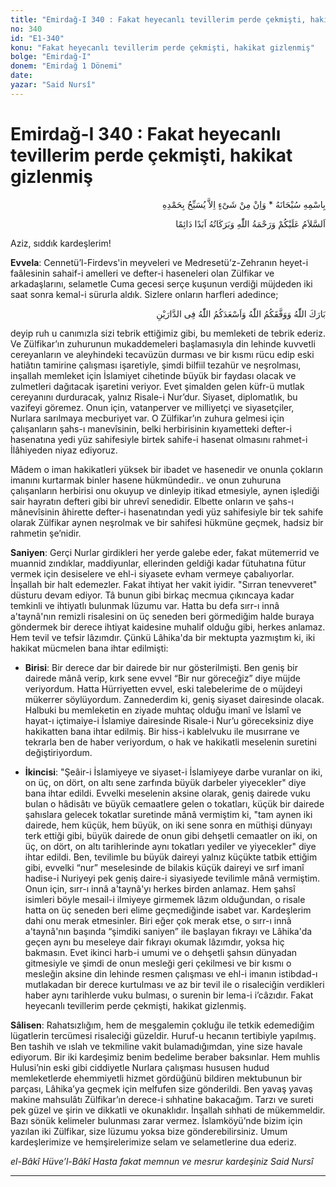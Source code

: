 ```yaml
---
title: "Emirdağ-I 340 : Fakat heyecanlı tevillerim perde çekmişti, hakikat gizlenmiş"
no: 340
id: "E1-340"
konu: "Fakat heyecanlı tevillerim perde çekmişti, hakikat gizlenmiş"
bolge: "Emirdağ-I"
donem: "Emirdağ 1 Dönemi"
date: 
yazar: "Said Nursî"
---
```


# Emirdağ-I 340 : Fakat heyecanlı tevillerim perde çekmişti, hakikat gizlenmiş

<p class="arabic" dir="rtl" title="Meal: “Subhân Allah’ın adıyla” * “Hiçbir şey yoktur ki O'nu hamd ile tesbih etmesin” [İsrâ 17:44]">بِاسْمِهِ سُبْحَانَهُ * وَاِنْ مِنْ شَىْءٍ اِلاَّ يُسَبِّحُ بِحَمْدِهِ</p>

<p class="arabic" dir="rtl" title="Meal: “Allah’ın selâmı, rahmeti ve bereketleri, ebedî ve dâimî olarak üzerinize olsun.”">اَلسَّلاَمُ عَلَيْكُمْ وَرَحْمَةُ اللّٰهِ وَبَرَكَاتُهُ اَبَدًا دَائِمًا</p>

Aziz, sıddık kardeşlerim!

**Evvela**: Cennetü’l-Firdevs'in meyveleri ve Medresetü’z-Zehranın heyet-i faâlesinin sahaif-i amelleri ve defter-i haseneleri olan Zülfikar ve arkadaşlarını, selametle Cuma gecesi serçe kuşunun verdiği müjdeden iki saat sonra kemal-i sürurla aldık. Sizlere onların harfleri adedince;

<p class="arabic" dir="rtl" title="Meal: “Allah mübarek kılsın ve sizi başarılı kılsın. Allah sizi dünya ve âhirette mesut etsin.”">بَارَكَ اللّٰهُ وَوَفَّقَكُمُ اللّٰهُ وَاَسْعَدَكُمُ اللّٰهُ فِى الدَّارَيْنِ</p>

deyip ruh u canımızla sizi tebrik ettiğimiz gibi, bu memleketi de tebrik ederiz. Ve Zülfikar’ın zuhurunun mukaddemeleri başlamasıyla din lehinde kuvvetli cereyanların ve aleyhindeki tecavüzün durması ve bir kısmı rücu edip eski hatiâtın tamirine çalışması işaretiyle, şimdi bilfiil tezahür ve neşrolması, inşallah memleket için İslamiyet cihetinde büyük bir faydası olacak ve zulmetleri dağıtacak işaretini veriyor. Evet şimalden gelen küfr-ü mutlak cereyanını durduracak, yalnız Risale-i Nur’dur. Siyaset, diplomatlık, bu vazifeyi göremez. Onun için, vatanperver ve milliyetçi ve siyasetçiler, Nurlara sarılmaya mecburiyet var. O Zülfikar’ın zuhura gelmesi için çalışanların şahs-ı manevîsinin, belki herbirisinin kıyametteki defter-i hasenatına yedi yüz sahifesiyle birtek sahife-i hasenat olmasını rahmet-i İlâhiyeden niyaz ediyoruz.

Mâdem o iman hakikatleri yüksek bir ibadet ve hasenedir ve onunla çokların imanını kurtarmak binler hasene hükmündedir.. ve onun zuhuruna çalışanların herbirisi onu okuyup ve dinleyip itikad etmesiyle, aynen işlediği sair hayratın defteri gibi bir uhrevî senedidir. Elbette onların ve şahs-ı mânevîsinin âhirette defter-i hasenatından yedi yüz sahifesiyle bir tek sahife olarak Zülfikar aynen neşrolmak ve bir sahifesi hükmüne geçmek, hadsiz bir rahmetin şe’nidir.

**Saniyen**: Gerçi Nurlar girdikleri her yerde galebe eder, fakat mütemerrid ve muannid zındıklar, maddiyunlar, ellerinden geldiği kadar fütuhatına fütur vermek için desiselere ve ehl-i siyasete evham vermeye çabalıyorlar. İnşallah bir halt edemezler. Fakat ihtiyat her vakit iyidir. "Sırran tenevveret" düsturu devam ediyor. Tâ bunun gibi birkaç mecmua çıkıncaya kadar temkinli ve ihtiyatlı bulunmak lüzumu var. Hatta bu defa sırr-ı innâ a'taynâ'nın remizli risalesini on üç seneden beri görmediğim halde buraya göndermek bir derece ihtiyat kaidesine muhalif olduğu gibi, herkes anlamaz. Hem tevil ve tefsir lâzımdır. Çünkü Lâhika'da bir mektupta yazmıştım ki, iki hakikat mücmelen bana ihtar edilmişti:

- **Birisi**: Bir derece dar bir dairede bir nur gösterilmişti. Ben geniş bir dairede mânâ verip, kırk sene evvel “Bir nur göreceğiz” diye müjde veriyordum. Hatta Hürriyetten evvel, eski talebelerime de o müjdeyi mükerrer söylüyordum. Zannederdim ki, geniş siyaset dairesinde olacak. Halbuki bu memleketin en ziyade muhtaç olduğu imanî ve İslamî ve hayat-ı içtimaiye-i İslamiye dairesinde Risale-i Nur’u göreceksiniz diye hakikatten bana ihtar edilmiş. Bir hiss-i kablelvuku ile musırrane ve tekrarla ben de haber veriyordum, o hak ve hakikatli meselenin suretini değiştiriyordum.

- **İkincisi**: "Şeâir-i İslamiyeye ve siyaset-i İslamiyeye darbe vuranlar on iki, on üç, on dört, on altı sene zarfında büyük darbeler yiyecekler" diye bana ihtar edildi. Evvelki meselenin aksine olarak, geniş dairede vuku bulan o hâdisâtı ve büyük cemaatlere gelen o tokatları, küçük bir dairede şahıslara gelecek tokatlar suretinde mânâ vermiştim ki, "tam aynen iki dairede, hem küçük, hem büyük, on iki sene sonra en müthişi dünyayı terk ettiği gibi, büyük dairede de onun gibi dehşetli cemaatler on iki, on üç, on dört, on altı tarihlerinde aynı tokatları yediler ve yiyecekler" diye ihtar edildi. Ben, tevilimle bu büyük daireyi yalnız küçükte tatbik ettiğim gibi, evvelki “nur” meselesinde de bilakis küçük daireyi ve sırf imanî hadise-i Nuriyeyi pek geniş daire-i siyasiyede tevilimle mânâ vermiştim. Onun için, sırr-ı innâ a'taynâ'yı herkes birden anlamaz. Hem şahsî isimleri böyle mesail-i ilmiyeye girmemek lâzım olduğundan, o risale hatta on üç seneden beri elime geçmediğinde isabet var. Kardeşlerim dahi onu merak etmesinler. Biri eğer çok merak etse, o sırr-ı innâ a'taynâ'nın başında “şimdiki saniyen” ile başlayan fıkrayı ve Lâhika'da geçen aynı bu meseleye dair fıkrayı okumak lâzımdır, yoksa hiç bakmasın. Evet ikinci harb-i umumi ve o dehşetli şahsın dünyadan gitmesiyle ve şimdi de onun mesleği geri çekilmesi ve bir kısmı o mesleğin aksine din lehinde resmen çalışması ve ehl-i imanın istibdad-ı mutlakadan bir derece kurtulması ve az bir tevil ile o risaleciğin verdikleri haber aynı tarihlerde vuku bulması, o surenin bir lema-i i’câzıdır. Fakat heyecanlı tevillerim perde çekmişti, hakikat gizlenmiş.

**Sâlisen**: Rahatsızlığım, hem de meşgalemin çokluğu ile tetkik edemediğim lügatlerin tercümesi risaleciği güzeldir. Huruf-u hecanın tertibiyle yapılmış. Ben tashih ve ıslah ve tekmiline vakit bulamadığımdan, yine size havale ediyorum. Bir iki kardeşimiz benim bedelime beraber baksınlar. Hem muhlis Hulusi’nin eski gibi ciddiyetle Nurlara çalışması hususen hudud memleketlerde ehemmiyetli hizmet gördüğünü bildiren mektubunun bir parçası, Lâhika’ya geçmek için melfufen size gönderildi. Ben yavaş yavaş makine mahsulâtı Zülfikar’ın derece-i sıhhatine bakacağım. Tarzı ve sureti pek güzel ve şirin ve dikkatli ve okunaklıdır. İnşallah sıhhati de mükemmeldir. Bazı sönük kelimeler bulunması zarar vermez. İslamköyü’nde bizim için yazılan iki Zülfikar, size lüzumu yoksa bize gönderebilirsiniz. Umum kardeşlerimize ve hemşirelerimize selam ve selametlerine dua ederiz.

*el-Bâkî Hüve’l-Bâkî*
*Hasta fakat memnun ve mesrur kardeşiniz*
*Said Nursî*

***
